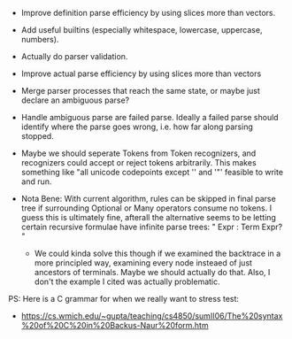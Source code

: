 
- Improve definition parse efficiency by using slices more than vectors.
- Add useful builtins (especially whitespace, lowercase, uppercase, numbers).
- Actually do parser validation.
- Improve actual parse efficiency by using slices more than vectors
- Merge parser processes that reach the same state, or maybe just declare an ambiguous parse?
- Handle ambiguous parse are failed parse. Ideally a failed parse should identify
  where the parse goes wrong, i.e. how far along parsing stopped.

- Maybe we should seperate Tokens from Token recognizers, and recognizers could
  accept or reject tokens arbitrarily. This makes something like "all unicode 
  codepoints except '\' and '"' feasible to write and run. 

- Nota Bene: With current algorithm, rules can be skipped in final parse tree
  if surrounding Optional or Many operators consume no tokens. I guess this is 
  ultimately fine, afterall the alternative seems to be letting certain recursive 
  formulae have infinite parse trees: " Expr : Term Expr? "
  - We could kinda solve this though if we examined the backtrace in a more principled
    way, examining every node insteaed of just ancestors of terminals. Maybe we should
    actually do that. Also, I don't the example I cited was actually problematic.

PS: Here is a C grammar for when we really want to stress test:
- https://cs.wmich.edu/~gupta/teaching/cs4850/sumII06/The%20syntax%20of%20C%20in%20Backus-Naur%20form.htm